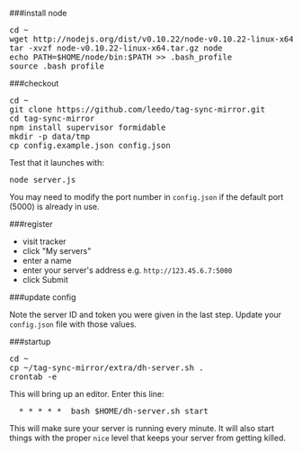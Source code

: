 ###install node
<pre>
cd ~
wget http://nodejs.org/dist/v0.10.22/node-v0.10.22-linux-x64.tar.gz
tar -xvzf node-v0.10.22-linux-x64.tar.gz node
echo PATH=$HOME/node/bin:$PATH >> .bash_profile
source .bash_profile
</pre>

###checkout
<pre>
cd ~
git clone https://github.com/leedo/tag-sync-mirror.git
cd tag-sync-mirror
npm install supervisor formidable
mkdir -p data/tmp
cp config.example.json config.json
</pre>

Test that it launches with:

<pre>
node server.js
</pre>

You may need to modify the port number in `config.json`
if the default port (5000) is already in use.

###register

 * visit tracker
 * click "My servers"
 * enter a name
 * enter your server's address e.g. `http://123.45.6.7:5000`
 * click Submit

###update config

Note the server ID and token you were given in the last step.
Update your `config.json` file with those values.

###startup

<pre>
cd ~
cp ~/tag-sync-mirror/extra/dh-server.sh .
crontab -e
</pre>

This will bring up an editor. Enter this line:

<pre>
  * * * * *  bash $HOME/dh-server.sh start
</pre>

This will make sure your server is running every minute.
It will also start things with the proper `nice` level
that keeps your server from getting killed.
